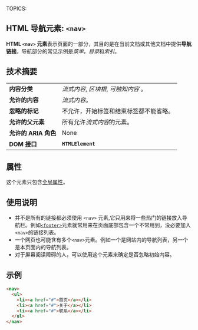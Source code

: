 TOPICS: <nav>

# HTML 导航元素: `<nav>`

**HTML `<nav>` 元素**表示页面的一部分，其目的是在当前文档或其他文档中提供**导航链接**。导航部分的常见示例是*菜单*，*目录*和*索引*。

## 技术摘要

|  |  |
| :-- | :-- |
| **内容分类** | *流式内容*, *区块根*, *可触知内容* 。|
| **允许的内容** | *流式内容*。 |
| **忽略的标记** | 不允许，开始标签和结束标签都不能省略。|
| **允许的父元素** | 所有允许*流式内容*的元素。 |
| **允许的 ARIA 角色** | None |
| **DOM 接口** | **`HTMLElement`** |

## 属性

这个元素只包含[全局属性](/zh-hans/webfrontend/HTML_Global_Attributes)。

## 使用说明

- 并不是所有的链接都必须使用 `<nav>` 元素,它只用来将一些热门的链接放入导航栏。例如[`<footer>`](/zh-hans/webfrontend/<footer>)元素就常用来在页面底部包含一个不常用到，没必要加入`<nav>`的链接列表。
- 一个网页也可能含有多个`<nav>`元素。例如一个是网站内的导航列表，另一个是本页面内的导航列表。
- 对于屏幕阅读障碍的人，可以使用这个元素来确定是否忽略初始内容。

## 示例

```html
<nav>
  <ul>
    <li><a href="#">首页</a></li>
    <li><a href="#">关于</a></li>
    <li><a href="#">联系</a></li>
  </ul>
</nav>
```
